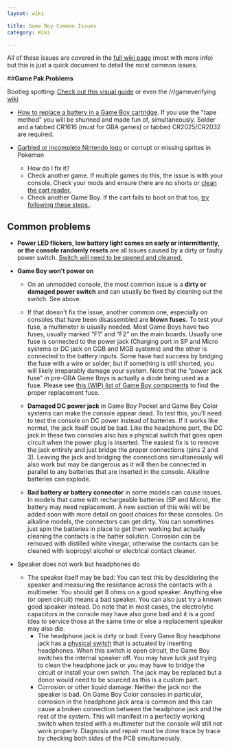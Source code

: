 ```yaml
---
layout: wiki

title: Game Boy Common Issues
category: Wiki

---
```

All of these issues are covered in the [full wiki page](repairs) (most with more info) but this is just a quick document to detail the most common issues.

##**Game Pak Problems**

Bootleg spotting: [Check out this visual guide](gamechecker) or even the /r/gameverifying [wiki](https://www.reddit.com/r/gameverifying/wiki/index)

* [How to replace a battery in a Game Boy cartridge](https://www.youtube.com/watch?v=n3FsANHj300). If you use the "tape method" you will be shunned and made fun of, simultaneously. Solder and a tabbed CR1616 (must for GBA games) or tabbed CR2025/CR2032 are required. 
   
* [Garbled or incomplete Nintendo logo](https://i.redd.it/7n5f50urdy821.jpg) or corrupt or missing sprites in Pokemon
	* How do I fix it? 
	 * Check another game. If multiple games do this, the issue is with your console. Check your mods and ensure there are no shorts or [clean the cart reader.](https://www.youtube.com/watch?v=y-gE7t9Mk3w)
	 * Check another Game Boy. If the cart fails to boot on that too, [try following these steps.](https://www.youtube.com/watch?v=0gqNEyQLecQ).

## **Common problems**

* **Power LED flickers, low battery light comes on early or intermittently, or the console randomly resets** are all issues caused by a dirty or faulty power switch. [Switch will need to be opened and cleaned.](https://www.youtube.com/watch?v=G946mQCkIQc)

* **Game Boy won’t power on**
 
    * On an unmodded console, the most common issue is a **dirty or damaged power switch** and can usually be fixed by cleaning out the switch. See above.
 
    * If that doesn't fix the issue, another common one, especially on consoles that have been disassembled are **blown fuses.** To test your fuse, a multimeter is usually needed. Most Game Boys have two fuses, usually marked “F1” and “F2” on the main boards. Usually one fuse is connected to the power jack (Charging port in SP and Micro systems or DC jack on CGB and MGB systems) and the other is connected to the battery inputs. Some have had success by bridging the fuse with a wire or solder, but if something is still shorted, you will likely irreparably damage your system. Note that the “power jack fuse” in pre-GBA Game Boys is actually a diode being used as a fuse. Please see [this (WIP) list of Game Boy components](https://docs.google.com/spreadsheets/d/17RfgOaR-P8M0cC5BojwuY52GbZUefLFm82To7ja963o/) to find the proper replacement fuse. 
	
    * **Damaged DC power jack** in Game Boy Pocket and Game Boy Color systems can make the console appear dead. To test this, you'll need to test the console on DC power instead of batteries. If it works like normal, the jack itself could be bad. Like the headphone port, the DC jack in these two consoles also has a physical switch that goes open circuit when the power plug is inserted. The easiest fix is to remove the jack entirely and just bridge the proper connections (pins 2 and 3). Leaving the jack and bridging the connections simultaneously will also work but may be dangerous as it will then be connected in parallel to any batteries that are inserted in the console. Alkaline batteries can explode. 

    * **Bad battery or battery connector** in some models can cause issues. In models that came with rechargeable batteries (SP and Micro), the battery may need replacement. A new section of this wiki will be added soon with more detail on good choices for these consoles. On alkaline models, the connectors can get dirty. You can sometimes just spin the batteries in place to get them working but actually cleaning the contacts is the batter solution. Corrosion can be removed with distilled white vinegar, otherwise the contacts can be cleaned with isopropyl alcohol or electrical contact cleaner. 
 
* Speaker does not work but headphones do
  
    * The speaker itself may be bad: You can test this by desoldering the speaker and measuring the resistance across the contacts with a multimeter. You should get 8 ohms on a good speaker. Anything else (or open circuit) means a bad speaker. You can also just try a known good speaker instead. Do note that in most cases, the electrolytic capacitors in the console may have also gone bad and it is a good idea to service those at the same time or else a replacement speaker may also die. 
	  * The headphone jack is dirty or bad: Every Game Boy headphone jack has a [physical switch](https://imgur.com/Q34epck) that is actuated by inserting headphones. When this switch is open circuit, the Game Boy switches the internal speaker off. You may have luck just trying to clean the headphone jack or you may have to bridge the circuit or install your own switch. The jack may be replaced but a donor would need to be sourced as this is a custom part. 
	  * Corrosion or other liquid damage: Neither the jack nor the speaker is bad. On Game Boy Color consoles in particular, corrosion in the headphone jack area is common and this can cause a broken connection between the headphone jack and the rest of the system. This will manifest in a perfectly working switch when tested with a multimeter but the console will still not work properly. Diagnosis and repair must be done trace by trace by checking both sides of the PCB simultaneously.
